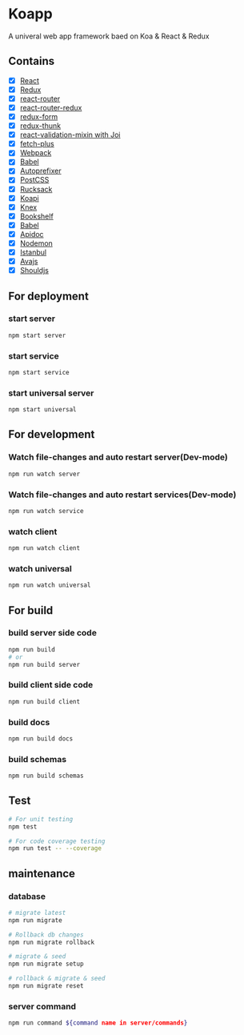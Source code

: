 # Koapp
A univeral web app framework baed on Koa & React & Redux

## Contains

- [x] [React](http://facebook.github.io/react)
- [x] [Redux](http://redux.js.org)
- [x] [react-router](https://github.com/reactjs/react-router)
- [x] [react-router-redux](https://github.com/reactjs/react-router-redux)
- [x] [redux-form](https://github.com/erikras/redux-form)
- [x] [redux-thunk](https://github.com/gaearon/redux-thunk)
- [x] [react-validation-mixin with Joi](https://github.com/jurassix/react-validation-mixin)
- [x] [fetch-plus](https://github.com/RickWong/fetch-plus)
- [x] [Webpack](https://webpack.github.io/)
- [x] [Babel](http://babeljs.io/)
- [x] [Autoprefixer](https://github.com/postcss/autoprefixer)
- [x] [PostCSS](https://github.com/postcss/postcss)
- [x] [Rucksack](http://simplaio.github.io/rucksack/docs)
- [x] [Koapi](https://github.com/koapi/koapi)
- [x] [Knex](http://knexjs.org/)
- [x] [Bookshelf](http://bookshelfjs.org/)
- [x] [Babel](https://babeljs.io/)
- [x] [Apidoc](http://apidocjs.com/)
- [x] [Nodemon](http://nodemon.io/)
- [x] [Istanbul](https://github.com/gotwarlost/istanbul)
- [x] [Avajs](https://ava.li)
- [x] [Shouldjs](http://shouldjs.github.io/)

## For deployment
### start server
```bash
npm start server
```

### start service
```bash
npm start service
```

### start universal server
```bash
npm start universal
```

## For development
### Watch file-changes and auto restart server(Dev-mode)
```bash
npm run watch server
```
### Watch file-changes and auto restart services(Dev-mode)
```bash
npm run watch service
```
### watch client
```bash
npm run watch client
```
### watch universal
```bash
npm run watch universal
```

## For build
### build server side code
```bash
npm run build
# or
npm run build server
```
### build client side code
```bash
npm run build client
```
### build docs
```bash
npm run build docs
```
### build schemas
```bash
npm run build schemas
```

## Test

```bash
# For unit testing
npm test

# For code coverage testing
npm run test -- --coverage
```

## maintenance
### database
```bash
# migrate latest
npm run migrate

# Rollback db changes
npm run migrate rollback
```

```bash
# migrate & seed
npm run migrate setup
```

```bash
# rollback & migrate & seed
npm run migrate reset
```

### server command
```bash
npm run command ${command name in server/commands}
```
